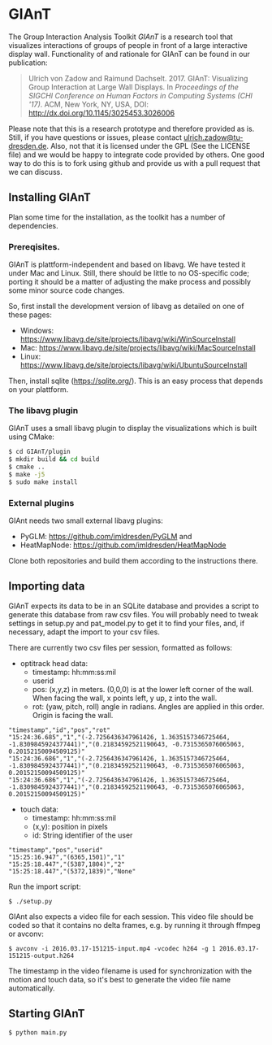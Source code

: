 # GIAnT

The Group Interaction Analysis Toolkit *GIAnT* is a research tool that visualizes interactions of groups of people in front of a large interactive display wall. Functionality of and rationale for GIAnT can be found in our publication:

>  Ulrich von Zadow and Raimund Dachselt. 2017. GIAnT: Visualizing Group Interaction at Large Wall Displays. In *Proceedings of the SIGCHI Conference on Human Factors in Computing Systems (CHI '17)*. ACM, New York, NY, USA, DOI: http://dx.doi.org/10.1145/3025453.3026006

Please note that this is a research prototype and therefore provided as is. Still, if you have questions or issues, please contact ulrich.zadow@tu-dresden.de. Also, not that it is licensed under the GPL (See the LICENSE file) and we would be happy to integrate code provided by others. One good way to do this is to fork using github and provide us with a pull request that we can discuss.

## Installing GIAnT

Plan some time for the installation, as the toolkit has a number of dependencies.

### Prereqisites.

GIAnT is plattform-independent and based on libavg.
We have tested it under Mac and Linux.
Still, there should be little to no OS-specific code; porting it should be a matter of adjusting the make process and possibly some minor source code changes.

So, first install the development version of libavg as detailed on one of these pages:

* Windows: https://www.libavg.de/site/projects/libavg/wiki/WinSourceInstall
* Mac: https://www.libavg.de/site/projects/libavg/wiki/MacSourceInstall
* Linux: https://www.libavg.de/site/projects/libavg/wiki/UbuntuSourceInstall

Then, install sqlite (https://sqlite.org/). This is an easy process that depends on your plattform.

### The libavg plugin

GIAnT uses a small libavg plugin to display the visualizations which is built using CMake:

```bash
$ cd GIAnT/plugin
$ mkdir build && cd build
$ cmake ..
$ make -j5
$ sudo make install
```

### External plugins

GIAnt needs two small external libavg plugins:

* PyGLM: https://github.com/imldresden/PyGLM and
* HeatMapNode: https://github.com/imldresden/HeatMapNode

Clone both repositories and build them according to the instructions there.

## Importing data

GIAnT expects its data to be in an SQLite database and provides a script to generate this database from raw csv files. You will probably need to tweak settings in setup.py and pat_model.py to get it to find your files, and, if necessary, adapt the import to your csv files.

There are currently two csv files per session, formatted as follows:

* optitrack head data: 
  * timestamp: hh:mm:ss:mil
  * userid
  * pos: (x,y,z) in meters. (0,0,0) is at the lower left corner of the wall. When facing the wall, x points left, y up, z into the wall.
  * rot: (yaw, pitch, roll) angle in radians. Angles are applied in this order. Origin is facing the wall.
  
```csv
"timestamp","id","pos","rot"
"15:24:36.685","1","(-2.7256436347961426, 1.3635157346725464, -1.8309845924377441)","(0.21834592521190643, -0.7315365076065063, 0.20152150094509125)"
"15:24:36.686","1","(-2.7256436347961426, 1.3635157346725464, -1.8309845924377441)","(0.21834592521190643, -0.7315365076065063, 0.20152150094509125)"
"15:24:36.686","1","(-2.7256436347961426, 1.3635157346725464, -1.8309845924377441)","(0.21834592521190643, -0.7315365076065063, 0.20152150094509125)"
```
  
* touch data:
  * timestamp: hh:mm:ss:mil
  * (x,y): position in pixels
  * id: String identifier of the user

```csv
"timestamp","pos","userid"
"15:25:16.947","(6365,1501)","1"
"15:25:18.447","(5387,1804)","2"
"15:25:18.447","(5372,1839)","None"
```

Run the import script:

```
$ ./setup.py
```

GIAnt also expects a video file for each session. This video file should be coded so that it contains no delta frames, e.g. by running it through ffmpeg or avconv:

```
$ avconv -i 2016.03.17-151215-input.mp4 -vcodec h264 -g 1 2016.03.17-151215-output.h264
```

The timestamp in the video filename is used for synchronization with the motion and touch data, so it's best to generate the video file name automatically.

## Starting  GIAnT

```
$ python main.py
```
